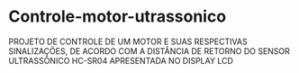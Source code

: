 # Controle-motor-utrassonico
PROJETO DE CONTROLE DE UM MOTOR E SUAS RESPECTIVAS SINALIZAÇÕES, DE ACORDO COM A DISTÂNCIA DE RETORNO DO SENSOR ULTRASSÔNICO HC-SR04 APRESENTADA NO DISPLAY LCD
